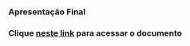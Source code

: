 ### Apresentação Final  
### Clique [neste link](https://docs.google.com/presentation/d/1mKGFJVxZt3slZelN1RCUOwb123RWJFq-kwlNoYza8yM/edit?usp=sharing) para acessar o documento  
